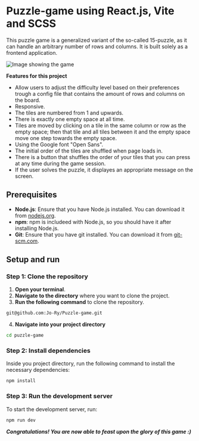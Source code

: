 # Puzzle-game using React.js, Vite and SCSS
This puzzle game is a generalized variant of the so-called 15-puzzle, as it can handle an arbitrary number of rows and columns. It is built solely as a frontend application.

![Image showing the game](https://github.com/Jo-Ry/Puzzle-game/assets/55887405/8a4874e4-eca5-4bf2-9832-8de46626fd43)

**Features for this project**
* Allow users to adjust the difficulty level based on their preferences trough a config file that contains the amount of rows and columns on the board.
* Responsive.
* The tiles are numbered from 1 and upwards.
* There is exactly one empty space at all time.
* Tiles are moved by clicking on a tile in the same column or row as the empty space; then that tile and all tiles between it and the empty space move one step towards the empty space.
* Using the Google font "Open Sans".
* The initial order of the tiles are shuffled when page loads in.
* There is a button that shuffles the order of your tiles that you can press at any time during the game session.
* If the user solves the puzzle, it displayes an appropriate message on the screen.

## Prerequisites

- **Node.js**: Ensure that you have Node.js installed. You can download it from [nodejs.org](https://nodejs.org/en).
- **npm**: npm is includeed with Node.js, so you should have it after installing Node.js.
- **Git**: Ensure that you have git installed. You can download it from [git-scm.com](https://git-scm.com/).

## Setup and run

### Step 1: Clone the repository

1. **Open your terminal**.
2. **Navigate to the directory** where you want to clone the project.
3. **Run the following command** to clone the repository.

```bash
git@github.com:Jo-Ry/Puzzle-game.git
```

4. **Navigate into your project directory**

```bash
cd puzzle-game
```

### Step 2: Install dependencies

Inside you project directory, run the following command to install the necessary dependencies:

```bash
npm install
```

### Step 3: Run the development server

To start the development server, run:

```bash
npm run dev
```

**_Congratulations! You are now able to feast upon the glory of this game :)_**
